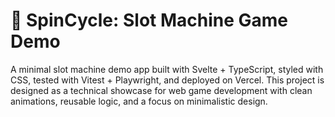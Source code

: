 # 🎰 SpinCycle: Slot Machine Game Demo

A minimal slot machine demo app built with Svelte + TypeScript, styled with CSS, tested with Vitest + Playwright, and deployed on Vercel. This project is designed as a technical showcase for web game development with clean animations, reusable logic, and a focus on minimalistic design.

